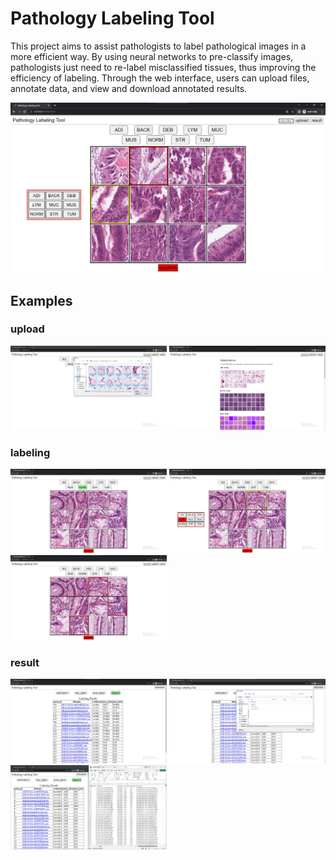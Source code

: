 # Pathology Labeling Tool
This project aims to assist pathologists to label pathological images in a more efficient way. By using neural networks to pre-classify images, pathologists just need to re-label misclassified tissues, thus improving the efficiency of labeling. Through the web interface, users can upload files, annotate data, and view and download annotated results.

<img src="https://github.com/v1x99y7/pathology_labeling_tool/blob/main/figures/labeling.png" width = "600px"/>

## Examples
### upload
<div>
  <img src="https://github.com/v1x99y7/pathology_labeling_tool/blob/main/figures/upload1.png" width = "250px"/>
  <img src="https://github.com/v1x99y7/pathology_labeling_tool/blob/main/figures/upload2.png" width = "250px"/>
</div>

### labeling
<div>
  <img src="https://github.com/v1x99y7/pathology_labeling_tool/blob/main/figures/labeling1.png" width = "250px"/>
  <img src="https://github.com/v1x99y7/pathology_labeling_tool/blob/main/figures/labeling2.png" width = "250px"/>
  <img src="https://github.com/v1x99y7/pathology_labeling_tool/blob/main/figures/labeling3.png" width = "250px"/>
</div>

### result
<div>
  <img src="https://github.com/v1x99y7/pathology_labeling_tool/blob/main/figures/result1.png" width = "250px"/>
  <img src="https://github.com/v1x99y7/pathology_labeling_tool/blob/main/figures/result2.png" width = "250px"/>
  <img src="https://github.com/v1x99y7/pathology_labeling_tool/blob/main/figures/result3.png" width = "250px"/>
</div>
